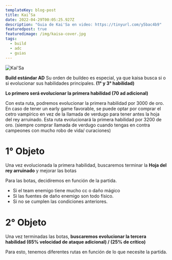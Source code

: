 ```yaml
---
templateKey: blog-post
title: Kai’Sa
date: 2022-04-29T00:05:25.927Z
description: "Guia de Kai'Sa en video: https://tinyurl.com/y5bac4b9"
featuredpost: true
featuredimage: /img/kaisa-cover.jpg
tags:
  - build
  - adc
  - guias
---
```

![Kai'Sa](/img/kaisa-cover.jpg "Kai'Sa")

**Build estándar AD**
Su orden de buildeo es especial, ya que kaisa busca si o si evolucionar sus habilidades principales. **(1° y 3° habilidad)**

**Lo primero será evolucionar la primera habilidad (70 ad adicional)**

Con esta ruta, podremos evolucionar la primera habilidad por 3000 de oro. En caso de tener un early game favorable, se puede optar por comprar el cetro vampírico en vez de la llamada de verdugo para tener antes la hoja del rey arruinado. Esta ruta evolucionará la primera habilidad por 3200 de oro. (siempre comprar llamada de verdugo cuando tengas en contra campeones con mucho robo de vida/ curaciones)

# 1° Objeto

Una vez evolucionada la primera habilidad, buscaremos terminar la **Hoja del rey 
 arruinado** y mejorar las botas

Para las botas, decidiremos en función de la partida.

* Si el team enemigo tiene mucho cc o daño mágico
* Si las fuentes de daño enemigo son todo físico.
* Si no se cumplen las condiciones anteriores.

# 2° Objeto

Una vez terminadas las botas, **buscaremos evolucionar la tercera habilidad
(65% velocidad de ataque adicional)  /  (25% de crítico)**

Para esto, tenemos diferentes rutas en función de lo que necesite la partida.